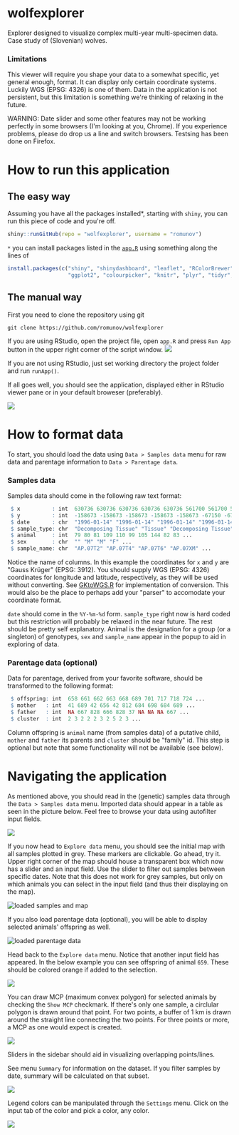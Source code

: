 # wolfexplorer
Explorer designed to visualize complex multi-year multi-specimen data. Case study of (Slovenian) wolves.

### Limitations
This viewer will require you shape your data to a somewhat specific, yet general enough, format. It can display only certain coordinate systems. Luckily WGS (EPSG: 4326) is one of them. Data in the application is not persistent, but this limitation is something we're thinking of relaxing in the future.

WARNING: Date slider and some other features may not be working perfectly in some browsers (I'm looking at you, Chrome). If you experience problems, please do drop us a line and switch browsers. Testsing has been done on Firefox.

# How to run this application
## The easy way

Assuming you have all the packages installed*, starting with `shiny`, you can run this piece of code and you're off.
```r
shiny::runGitHub(repo = "wolfexplorer", username = "romunov")
```

`*` you can install packages listed in the [`app.R`](https://github.com/romunov/wolfexplorer/blob/master/app.R#L1) using something along the lines of
```r
install.packages(c("shiny", "shinydashboard", "leaflet", "RColorBrewer", "DT", "sp", "rgdal", "data.table",
                   "ggplot2", "colourpicker", "knitr", "plyr", "tidyr", "rgeos", "htmltools"))
```

## The manual way

First you need to clone the repository using git

```
git clone https://github.com/romunov/wolfexplorer
```

If you are using RStudio, open the project file, open `app.R` and press `Run App` button in the upper right corner of the script window.
![](./img/runapp.png)

If you are not using RStudio, just set working directory the project folder and run `runApp()`.

If all goes well, you should see the application, displayed either in RStudio viewer pane or in your default broweser (preferably).

![](./img/welcome.png)

# How to format data

To start, you should load the data using `Data > Samples data` menu for raw data and parentage information to `Data > Parentage data`.

### Samples data
Samples data should come in the following raw text format:

```r
 $ x          : int  630736 630736 630736 630736 630736 561700 561700 561700 618775 478450 ...
 $ y          : int  -158673 -158673 -158673 -158673 -158673 -67150 -67150 -67150 -136401 28000 ...
 $ date       : chr  "1996-01-14" "1996-01-14" "1996-01-14" "1996-01-14" ...
 $ sample_type: chr  "Decomposing Tissue" "Tissue" "Decomposing Tissue" "Tissue" ...
 $ animal     : int  79 80 81 109 110 99 105 144 82 83 ...
 $ sex        : chr  "" "M" "M" "F" ...
 $ sample_name: chr  "AP.07T2" "AP.07T4" "AP.07T6" "AP.07XM" ...
```

Notice the name of columns. In this example the coordinates for `x` and `y` are "Gauss Krüger" (EPSG: 3912). You should supply WGS (EPSG: 4326) coordinates for longitude and latitude, respectively, as they will be used without converting. See [GKtoWGS.R](https://github.com/romunov/wolfexplorer/blob/master/GKtoWGS.R) for implementation of conversion. This would also be the place to perhaps add your "parser" to accomodate your coordinate format.

`date` should come in the `%Y-%m-%d` form. `sample_type` right now is hard coded but this restriction will probably be relaxed in the near future. The rest should be pretty self explanatory. Animal is the designation for a group (or a singleton) of genotypes, `sex` and `sample_name` appear in the popup to aid in exploring of data.

### Parentage data (optional)
Data for parentage, derived from your favorite software, should be transformed to the following format:

```r
 $ offspring: int  658 661 662 663 668 689 701 717 718 724 ...
 $ mother   : int  41 689 42 656 42 812 684 698 684 689 ...
 $ father   : int  NA 667 828 666 828 37 NA NA NA 667 ...
 $ cluster  : int  2 3 2 2 2 3 2 5 2 3 ...
```
Column offspring is `animal` name (from samples data) of a putative child, `mother` and `father` its parents and `cluster` should be "family" id. This step is optional but note that some functionality will not be available (see below).

# Navigating the application
As mentioned above, you should read in the (genetic) samples data through the `Data > Samples data` menu. Imported data should appear in a table as seen in the picture below. Feel free to browse your data using autofilter input fields.

![](./img/load_samples_data.png)

If you now head to `Explore data` menu, you should see the initial map with all samples plotted in grey. These markers are clickable. Go ahead, try it.
Upper right corner of the map should house a transparent box which now has a slider and an input field. Use the slider to filter out samples between specific dates. Note that this does not work for grey samples, but only on which animals you can select in the input field (and thus their displaying on the map).

![loaded samples and map](./img/samples_loaded_map.png)

If you also load parentage data (optional), you will be able to display selected animals' offspring as well.

![loaded parentage data](./img/loaded_parentage_data.png)

Head back to the `Explore data` menu. Notice that another input field has appeared. In the below example you can see offspring of animal `659`. These should be colored orange if added to the selection.

![](./img/selected_all.png)

You can draw MCP (maximum convex polygon) for selected animals by checking the `Show MCP` checkmark. If there's only one sample, a circlular polygon is drawn around that point. For two points, a buffer of 1 km is drawn around the straight line connecting the two points. For three points or more, a MCP as one would expect is created.

![](./img/mcp.png)

Sliders in the sidebar should aid in visualizing overlapping points/lines.

See menu `Summary` for information on the dataset. If you filter samples by date, summary will be calculated on that subset.

![](./img/summary.png)

Legend colors can be manipulated through the `Settings` menu. Click on the input tab of the color and pick a color, any color.

![](./img/color_setting.png)

